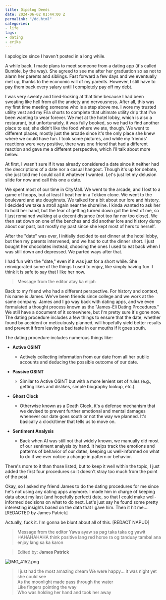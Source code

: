 ```yaml
---
title: Dipolog Deeds
date: 2024-06-02 01:44:00 Z
permalink: "/dd.html"
categories:
- life
tags:
- dating
- erika
---
```


I apologize since I haven't posted in a long while.

A while back, I made plans to meet someone from a dating app (it's called Bumble, by the way). She agreed to see me after her graduation so as not to alarm her parents and siblings. Fast forward a few days and we eventually met up, thanks to the economic will of my parents. However, I still have to pay them back every salary until I completely pay off my debt.

I was very sweaty and tired-looking at that time because I had been sweating like hell from all the anxiety and nervousness. After all, this was my first time meeting someone who is a step above me. I wore my trusted utility vest and my Fila shorts to complete that ultimate utility drip that I've been wanting to wear forever. We met at the hotel lobby, which is also a restaurant, but unfortunately, it was fully booked, so we had to find another place to eat; she didn't like the food where we ate, though. We went to different places, mostly just the arcade since it's the only place she knew where we could have fun. I took some pictures, and while my friends' reactions were very positive, there was one friend that had a different reaction and gave me a different perspective, which I'll talk about more below.

At first, I wasn't sure if it was already considered a date since it neither had the descriptions of a date nor a casual hangout. Though it's up for debate, she just told me I could call it whatever I wanted. Let's just let my delusion slide for now and call this one a date.

We spent most of our time in CityMall. We went to the arcade, and I lost to a game of hoops, but at least I beat her in a Tekken clone. We went to the boulevard and ate doughnuts. We talked for a bit about our lore and history. I decided we take a stroll again near the shoreline. I kinda wanted to ask her to hold her hand, but the fear of getting turned down got the best of me, so I just remained walking at a decent distance (not too far nor too close). We then sat down on one of the benches and did another lore and history dump about our past, but mostly my past since she kept most of hers to herself.

After the "date" was over, I initially decided to eat dinner at the hotel lobby, but then my parents intervened, and we had to cut the dinner short. I just bought her chocolates instead, choosing the ones I used to eat back when I was still down and depressed. We parted ways after that.

I had fun with the "date," even if it was just for a short while. She reinvigorated some of the things I used to enjoy, like simply having fun. I think it is safe to say that I like her now.

> Message from the editor
> atay ka elijah

Back to my friend who had a different perspective. For history and context, his name is James. We've been friends since college and we work at the same company. James and I go way back with dating apps, and we even formulated a thought process known as the "James-Eli Dating Procedures." We still have a document of it somewhere, but I'm pretty sure it's gone now. The dating procedure includes a few things to ensure that the date, whether found by accident or meticulously planned, will hopefully yield better results and prevent it from leaving a bad taste in our mouths if it goes south.

The dating procedure includes numerous things like:

* **Active OSINT**

  * Actively collecting information from our date from all her public accounts and deducing the possible outcome of our date.

* **Passive OSINT**

  * Similar to Active OSINT but with a more lenient set of rules (e.g., getting likes and dislikes, simple biography lookup, etc.).

* **Ghost Clock**

  * Otherwise known as a Death Clock, it's a defense mechanism that we devised to prevent further emotional and mental damages whenever our date goes south or not the way we planned. It's basically a clock/timer that tells us to move on.

* **Sentiment Analysis**

  * Back when AI was still not that widely known, we manually did most of our sentiment analysis by hand. It helps track the emotions and patterns of behavior of our dates, keeping us well-informed on what to do if we ever notice a change in pattern or behavior.

There's more to it than those listed, but to keep it well within the topic, I just added the first four procedures so it doesn't stray too much from the point of the post.

Okay, so I asked my friend James to do the dating procedures for me since he's not using any dating apps anymore. I made him in charge of keeping data about my last (and hopefully perfect) date, so that I could make well-informed decisions on what to do next. Let's just say he found some pretty interesting insights based on the data that I gave him. Then it hit me.... \[REDACTED by James Patrick\]

Actually, fuck it. I'm gonna be blunt about all of this. \[REDACT NAPUD\]

> Message from the editor
> Yawa ayaw sa pag taka taka og yawit HAHAHAHAHA
> think positive lang red horse ra og tanduay tambal ana
> enjoy lang sa ka karon

> Edited by: **James Patrick**

![IMG_4152.png](/uploads/IMG_4152.png)

> I just had the most amazing dream
> We were happy...
> It was night yet she could see  
As the moonlight made pass through the water  
Like fingers pointing the way  
Who was holding her hand and took her away

